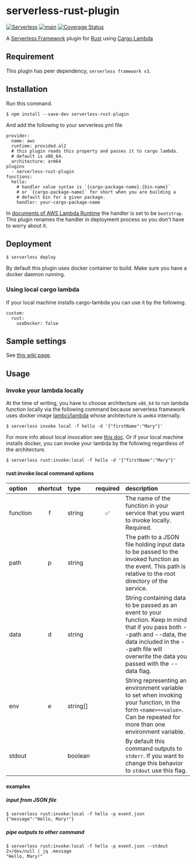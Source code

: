 # serverless-rust-plugin

[![Serverless](http://public.serverless.com/badges/v3.svg)](http://www.serverless.com)
[![main](https://github.com/kaicoh/serverless-rust-plugin/actions/workflows/test.yml/badge.svg)](https://github.com/kaicoh/serverless-rust-plugin/actions)
[![Coverage Status](https://coveralls.io/repos/github/kaicoh/serverless-rust-plugin/badge.svg?branch=main)](https://coveralls.io/github/kaicoh/serverless-rust-plugin?branch=main)

A [Serverless Framework](https://www.serverless.com/) plugin for [Rust](https://www.rust-lang.org/) using [Cargo Lambda](https://www.cargo-lambda.info/)

## Requirement

This plugin has peer dependency, `serverless framework v3`.

## Installation

Run this command.

```
$ npm install --save-dev serverless-rust-plugin
```

And add the following to your serverless.yml file

```
provider:
  name: aws
  runtime: provided.al2
  # this plugin reads this property and passes it to cargo lambda.
  # default is x86_64.
  architecture: arm64
plugins
  - serverless-rust-plugin
functions:
  hello:
    # handler value syntax is `{cargo-package-name}.{bin-name}`
    # or `{cargo-package-name}` for short when you are building a
    # default bin for a given package.
    handler: your-cargo-package-name
```

In [documents of AWS Lambda Runtime](https://github.com/awslabs/aws-lambda-rust-runtime) the handler is set to be `bootstrap`. This plugin renames the handler in deployment process so you don't have to worry about it.

## Deployment

```
$ serverless deploy
```

By default this plugin uses docker container to build. Make sure you have a docker daemon running.

### Using local cargo lambda

If your local machine installs cargo-lambda you can use it by the following.

```
custom:
  rust:
    useDocker: false
```

## Sample settings

See [this wiki page](https://github.com/kaicoh/serverless-rust-plugin/wiki/Sample).

## Usage

### Invoke your lambda locally

At the time of writing, you have to choose architecture `x86_64` to run lambda function locally via the following command because serverless framework uses docker image [lambci/lambda](https://hub.docker.com/r/lambci/lambda) whose architecture is `amd64` internally.

```
$ serverless invoke local -f hello -d '{"firstName":"Mary"}'
```

For more info about local invocation see [this doc](https://www.serverless.com/framework/docs/providers/aws/cli-reference/invoke-local).
Or if your local machine installs docker, you can invoke your lambda by the following regardless of the architecture.

```
$ serverless rust:invoke:local -f hello -d '{"firstName":"Mary"}'
```

#### rust:invoke:local command options

| option | shortcut | type | required | description |
| :--- | :---: | :--- | :---: | :--- |
| function | f | string | ✅ | The name of the function in your service that you want to invoke locally. Required. |
| path | p | string |  | The path to a JSON file holding input data to be passed to the invoked function as the event. This path is relative to the root directory of the service. |
| data | d | string |  | String containing data to be passed as an event to your function. Keep in mind that if you pass both --path and --data, the data included in the --path file will overwrite the data you passed with the --data flag. |
| env | e | string[] |  | String representing an environment variable to set when invoking your function, in the form `<name>=<value>`. Can be repeated for more than one environment variable. |
| stdout |  | boolean |  | By default this command outputs to `stderr`. If you want to change this behavior to `stdout` use this flag. |

#### examples

##### input from JSON file

```
$ serverless rust:invoke:local -f hello -p event.json
{"message":"Hello, Mary!"}
```

##### pipe outputs to other command

```
$ serverless rust:invoke:local -f hello -p event.json --stdout 2>/dev/null | jq .message
"Hello, Mary!"
```
